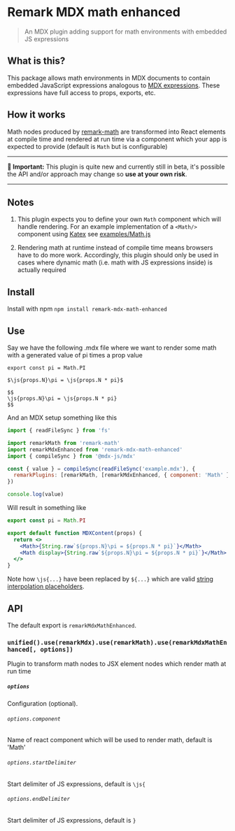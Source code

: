 # Remark MDX math enhanced

> An MDX plugin adding support for math environments with embedded JS expressions

## What is this?

This package allows math environments in MDX documents to contain embedded JavaScript expressions analogous to [MDX expressions](https://mdxjs.com/docs/what-is-mdx/#expressions). These expressions have full access to props, exports, etc.

## How it works

Math nodes produced by [remark-math](https://github.com/remarkjs/remark-math/tree/main/packages/remark-math) are transformed into React elements at compile time and rendered at run time via a component which your app is expected to provide (default is `Math` but is configurable)

---

**🚨 Important:** This plugin is quite new and currently still in beta, it's possible the API and/or approach may change so **use at your own risk**.

---


## Notes

1. This plugin expects you to define your own `Math` component which will handle rendering. For an example implementation of a `<Math/>` component using [Katex](http://katex.org) see [examples/Math.js](https://github.com/goodproblems/remark-mdx-math-enhanced/tree/master/examples/Math.js)

2. Rendering math at runtime instead of compile time means browsers have to do more work. Accordingly, this plugin should only be used in cases where dynamic math (i.e. math with JS expressions inside) is actually required

## Install

Install with npm `npm install remark-mdx-math-enhanced`

## Use 

Say we have the following .mdx file where we want to render some math with a generated value of pi times a prop value

```mdx
export const pi = Math.PI

$\js{props.N}\pi = \js{props.N * pi}$

$$
\js{props.N}\pi = \js{props.N * pi}
$$
```

And an MDX setup something like this

```js
import { readFileSync } from 'fs'

import remarkMath from 'remark-math'
import remarkMdxEnhanced from 'remark-mdx-math-enhanced'
import { compileSync } from '@mdx-js/mdx'

const { value } = compileSync(readFileSync('example.mdx'), {
  remarkPlugins: [remarkMath, [remarkMdxEnhanced, { component: 'Math' }]]
})

console.log(value)
```

Will result in something like

```jsx
export const pi = Math.PI

export default function MDXContent(props) {
  return <>
    <Math>{String.raw`${props.N}\pi = ${props.N * pi}`}</Math>
    <Math display>{String.raw`${props.N}\pi = ${props.N * pi}`}</Math>
  </>
}
```

Note how `\js{...}` have been replaced by `${...}` which are valid [string interpolation placeholders](https://developer.mozilla.org/en-US/docs/Web/JavaScript/Reference/Template_literals#string_interpolation).


## API

The default export is `remarkMdxMathEnhanced`.

### `unified().use(remarkMdx).use(remarkMath).use(remarkMdxMathEnhanced[, options])`

Plugin to transform math nodes to JSX element nodes which render math at run time

##### `options`

Configuration (optional).

###### `options.component`

Name of react component which will be used to render math, default is 'Math'

###### `options.startDelimiter`

Start delimiter of JS expressions, default is `\js{`

###### `options.endDelimiter`

Start delimiter of JS expressions, default is `}`
